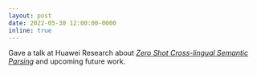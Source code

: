 ```yaml
---
layout: post
date: 2022-05-30 12:00:00-0000
inline: true
---
```


Gave a talk at Huawei Research about [_Zero Shot Cross-lingual Semantic Parsing_](https://aclanthology.org/2022.acl-long.285/) and upcoming future work.

